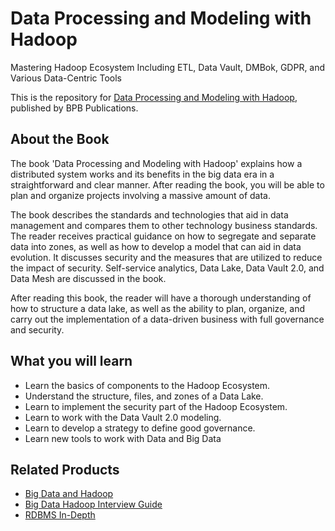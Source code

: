 # Data Processing and Modeling with Hadoop

Mastering Hadoop Ecosystem Including ETL, Data Vault, DMBok, GDPR, and Various Data-Centric Tools 

This is the repository for [Data Processing and Modeling with Hadoop](https://in.bpbonline.com/products/data-processing-and-modeling-with-hadoop?_pos=1&_sid=738161afb&_ss=r), published by BPB Publications.

## About the Book
The book 'Data Processing and Modeling with Hadoop' explains how a distributed system works and its benefits in the big data era in a straightforward and clear manner. After reading the book, you will be able to plan and organize projects involving a massive amount of data.
 
The book describes the standards and technologies that aid in data management and compares them to other technology business standards. The reader receives practical guidance on how to segregate and separate data into zones, as well as how to develop a model that can aid in data evolution. It discusses security and the measures that are utilized to reduce the impact of security. Self-service analytics, Data Lake, Data Vault 2.0, and Data Mesh are discussed in the book.

After reading this book, the reader will have a thorough understanding of how to structure a data lake, as well as the ability to plan, organize, and carry out the implementation of a data-driven business with full governance and security.

## What you will learn
* Learn the basics of components to the Hadoop Ecosystem.
* Understand the structure, files, and zones of a Data Lake.
* Learn to implement the security part of the Hadoop Ecosystem.
* Learn to work with the Data Vault 2.0 modeling.
* Learn to develop a strategy to define good governance.
* Learn new tools to work with Data and Big Data

## Related Products
* [Big Data and Hadoop](https://in.bpbonline.com/products/big-data-and-hadoop?_pos=1&_sid=549415d97&_ss=r)
* [Big Data Hadoop Interview Guide](https://in.bpbonline.com/products/big-data-hadoop-interview-guide-1?_pos=3&_sid=549415d97&_ss=r)
* [RDBMS In-Depth](https://in.bpbonline.com/products/rdbms-in-depth?_pos=4&_sid=549415d97&_ss=r)

